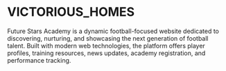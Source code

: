 # VICTORIOUS_HOMES
Future Stars Academy is a dynamic football-focused website dedicated to discovering, nurturing, and showcasing the next generation of football talent. Built with modern web technologies, the platform offers player profiles, training resources, news updates, academy registration, and performance tracking.
